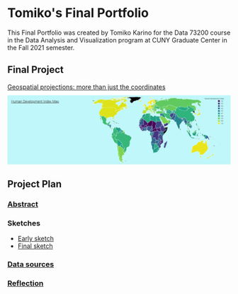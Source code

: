 # Tomiko's Final Portfolio

This Final Portfolio was created by Tomiko Karino for the Data 73200 course in the Data Analysis and Visualization program at CUNY Graduate Center in the Fall 2021 semester.

## Final Project
<a href="Project/index.html" target="_blank">Geospatial projections: more than just the coordinates</a>
<img src="TomikoKarino-FinalProject-screenshot.png"/>

## Project Plan

### <a href="Project plan/abstract" target="_blank">Abstract</a>
### Sketches
<ul>
  <li><a href="project-sketch.pdf" target="_blank">Early sketch</a></li>
  <li><a href="Project plan/Final project sketch.pdf" target="_blank">Final sketch</a></li>
</ul>

### <a href="Project plan/data-sources" target="_blank">Data sources</a>

### <a href="Project plan/reflection" target="_blank">Reflection</a>
